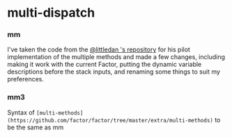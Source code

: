# multi-dispatch

### mm
I've taken the code from the [@littledan 's repository](https://github.com/littledan/Factor/tree/multimethods/extra/multi-methods) for his pilot implementation of the multiple methods and made a few changes, including making it work with the current Factor, putting the dynamic variable descriptions before the stack inputs, and renaming some things to suit my preferences.

### mm3
Syntax of `[multi-methods](https://github.com/factor/factor/tree/master/extra/multi-methods)` to be the same as mm
